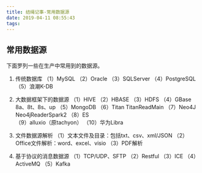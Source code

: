 ```yaml
---
title: 结绳记事-常用数据源
date: 2019-04-11 08:55:43
tags:
---
```


## 常用数据源
下面罗列一些在生产中常用到的数据源。
1. 传统数据库
（1）MySQL
（2）Oracle
（3）SQLServer
（4）PostgreSQL
（5）浪潮K-DB

1. 大数据框架下的数据源
（1）HIVE
（2）HBASE
（3）HDFS
（4）GBase 8a、8t、8s、up
（5）MongoDB
（6）Titan   TitanReadMain
（7）Neo4J   Neo4jReaderSpark2
（8）ES      
（9）alluxio（原tachyon）
（10）华为Libra

1. 文件数据源解析
（1）文本文件及目录：包括txt、csv、xml/JSON
（2）Office文件解析：word、excel、visio
（3）PDF解析

1. 基于协议的消息数据源
（1）TCP/UDP、SFTP
（2）Restful
（3）ICE
（4）ActiveMQ
（5）Kafka

